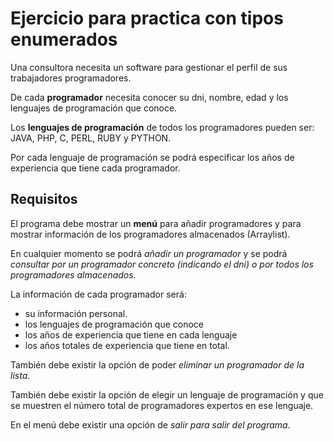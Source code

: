 # Ejercicio para practica con tipos enumerados

Una consultora necesita un software para gestionar el perfil de sus trabajadores programadores.

De cada **programador** necesita conocer su dni, nombre, edad y los lenguajes de programación que conoce.

Los **lenguajes de programación** de todos los programadores pueden ser: JAVA, PHP, C, PERL, RUBY y PYTHON.

Por cada lenguaje de programación se podrá especificar los años de experiencia que tiene cada programador.

## Requisitos


El programa debe mostrar un **menú** para añadir programadores y para mostrar información de los programadores almacenados (Arraylist).

En cualquier momento se podrá *añadir un programador* y se podrá *consultar por un programador concreto (indicando el dni) o por todos los programadores almacenados.*

La información de cada programador será:
- su información personal.
- los lenguajes de programación que conoce
- los años de experiencia que tiene en cada lenguaje
- los años totales de experiencia que tiene en total.

También debe existir la opción de poder *eliminar un programador de la lista.*

También debe existir la opción de elegir un lenguaje de programación y que se muestren el número total de programadores expertos en ese lenguaje.

En el menú debe existir una opción de *salir para salir del programa.*






